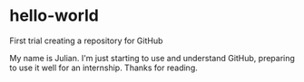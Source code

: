 # hello-world
First trial creating a repository for GitHub

My name is Julian. I'm just starting to use and understand GitHub, preparing to use it well for an internship.
Thanks for reading.
